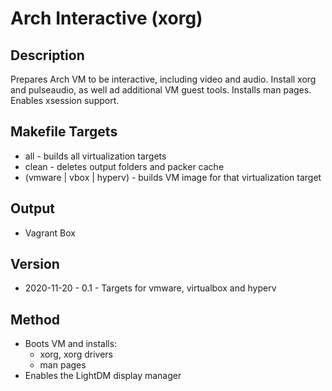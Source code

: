 Arch Interactive (xorg)
=======================

Description
-----------
Prepares Arch VM to be interactive, including video and audio.
Install xorg and pulseaudio, as well ad additional VM guest tools.
Installs man pages.
Enables xsession support.

Makefile Targets
----------------
* all - builds all virtualization targets
* clean - deletes output folders and packer cache
* (vmware | vbox | hyperv) - builds VM image for that virtualization target

Output
------
* Vagrant Box

Version
-------
* 2020-11-20 - 0.1 - Targets for vmware, virtualbox and hyperv

Method
------
- Boots VM and installs:
  - xorg, xorg drivers
  - man pages
- Enables the LightDM display manager